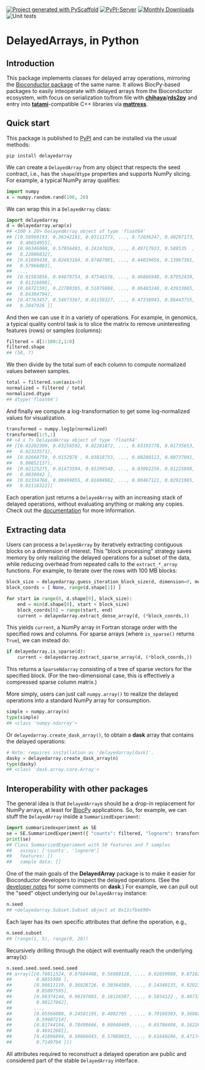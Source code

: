 <!-- These are examples of badges you might want to add to your README:
     please update the URLs accordingly

[![Built Status](https://api.cirrus-ci.com/github/<USER>/DelayedArray.svg?branch=main)](https://cirrus-ci.com/github/<USER>/DelayedArray)
[![ReadTheDocs](https://readthedocs.org/projects/DelayedArray/badge/?version=latest)](https://DelayedArray.readthedocs.io/en/stable/)
[![Coveralls](https://img.shields.io/coveralls/github/<USER>/DelayedArray/main.svg)](https://coveralls.io/r/<USER>/DelayedArray)
[![Conda-Forge](https://img.shields.io/conda/vn/conda-forge/DelayedArray.svg)](https://anaconda.org/conda-forge/DelayedArray)
[![Twitter](https://img.shields.io/twitter/url/http/shields.io.svg?style=social&label=Twitter)](https://twitter.com/DelayedArray)
-->

[![Project generated with PyScaffold](https://img.shields.io/badge/-PyScaffold-005CA0?logo=pyscaffold)](https://pyscaffold.org/)
[![PyPI-Server](https://img.shields.io/pypi/v/DelayedArray.svg)](https://pypi.org/project/DelayedArray/)
[![Monthly Downloads](https://pepy.tech/badge/DelayedArray/month)](https://pepy.tech/project/DelayedArray)
![Unit tests](https://github.com/BiocPy/DelayedArray/actions/workflows/pypi-test.yml/badge.svg)

# DelayedArrays, in Python

## Introduction

This package implements classes for delayed array operations, mirroring the [Bioconductor package](https://bioconductor.org/packages/DelayedArray) of the same name.
It allows BiocPy-based packages to easily inteoperate with delayed arrays from the Bioconductor ecosystem,
with focus on serialization to/from file with [**chihaya**](https://github.com/ArtifactDB/chihaya)/[**rds2py**](https://github.com/BiocPy/rds2py)
and entry into [**tatami**](https://github.com/tatami-inc/tatami)-compatible C++ libraries via [**mattress**](https://github.com/BiocPy/mattress).

## Quick start

This package is published to [PyPI](https://pypi.org/project/delayedarray/) and can be installed via the usual methods:

```shell
pip install delayedarray
```

We can create a `DelayedArray` from any object that respects the seed contract,
i.e., has the `shape`/`dtype` properties and supports NumPy slicing.
For example, a typical NumPy array qualifies:

```python
import numpy
x = numpy.random.rand(100, 20)
```

We can wrap this in a `DelayedArray` class:

```python
import delayedarray
d = delayedarray.wrap(x)
## <100 x 20> DelayedArray object of type 'float64'
## [[0.58969193, 0.36342181, 0.03111773, ..., 0.72036247, 0.40297173,
##   0.48654955],
##  [0.96346008, 0.57956493, 0.24247029, ..., 0.49717933, 0.589535  ,
##   0.22806832],
##  [0.61699438, 0.02493104, 0.87487081, ..., 0.44039656, 0.13967301,
##   0.57966883],
##  ...,
##  [0.91583856, 0.94079754, 0.47546576, ..., 0.46866948, 0.87952439,
##   0.81316896],
##  [0.68721591, 0.22789395, 0.51079888, ..., 0.86483248, 0.43933065,
##   0.84304794],
##  [0.47763457, 0.54973367, 0.01159327, ..., 0.47338943, 0.86443755,
##   0.2047926 ]]
```

And then we can use it in a variety of operations.
For example, in genomics, a typical quality control task is to slice the matrix to remove uninteresting features (rows) or samples (columns):

```python
filtered = d[1:100:2,1:8]
filtered.shape
## (50, 7)
```

We then divide by the total sum of each column to compute normalized values between samples.

```python
total = filtered.sum(axis=0)
normalized = filtered / total
normalized.dtype
## dtype('float64')
```

And finally we compute a log-transformation to get some log-normalized values for visualization.

```python
transformed = numpy.log1p(normalized)
transformed[1:5,:]
## <4 x 7> DelayedArray object of type 'float64'
## [[0.03202309, 0.03256592, 0.02281872, ..., 0.03193778, 0.01735653,
##   0.02323571],
##  [0.02668759, 0.0152978 , 0.03818753, ..., 0.00280113, 0.00737041,
##   0.00852137],
##  [0.02125275, 0.01473594, 0.01299548, ..., 0.03092256, 0.01225808,
##   0.0030042 ],
##  [0.02334768, 0.00499055, 0.01804982, ..., 0.00467121, 0.02921965,
##   0.02118322]]
```

Each operation just returns a `DelayedArray` with an increasing stack of delayed operations, without evaluating anything or making any copies.
Check out the [documentation](https://biocpy.github.io/DelayedArray/) for more information.

## Extracting data

Users can process a `DelayedArray` by iteratively extracting contiguous blocks on a dimension of interest.
This "block processing" strategy saves memory by only realizing the delayed operations for a subset of the data,
while reducing overhead from repeated calls to the `extract_*_array`  functions.
For example, to iterate over the rows with 100 MB blocks:

```python
block_size = delayedarray.guess_iteration_block_size(d, dimension=0, memory=1e8)
block_coords = [ None, range(d.shape[1]) ]

for start in range(0, d.shape[0], block_size):
    end = min(d.shape[0], start + block_size)
    block_coords[0] = range(start, end)
    current = delayedarray.extract_dense_array(d, (*block_coords,))
```

This yields `current`, a NumPy array in Fortran storage order with the specified rows and columns.
For sparse arrays (where `is_sparse()` returns `True`), we can instead do:

```python
if delayedarray.is_sparse(d):
    current = delayedarray.extract_sparse_array(d, (*block_coords,))
```

This returns a `SparseNdarray` consisting of a tree of sparse vectors for the specified block.
(For the two-dimensional case, this is effectively a compressed sparse column matrix.)

More simply, users can just call `numpy.array()` to realize the delayed operations into a standard NumPy array for consumption.

```python
simple = numpy.array(n)
type(simple)
## <class 'numpy.ndarray'>
```

Or `delayedarray.create_dask_array()`, to obtain a **dask** array that contains the delayed operations:

```python
# Note: requires installation as 'delayedarray[dask]'.
dasky = delayedarray.create_dask_array(n)
type(dasky)
## <class 'dask.array.core.Array'>
```

## Interoperability with other packages 

The general idea is that `DelayedArray`s should be a drop-in replacement for NumPy arrays, at least for [BiocPy](https://github.com/BiocPy) applications.
So, for example, we can stuff the `DelayedArray` inside a `SummarizedExperiment`:

```python
import summarizedexperiment as SE
se = SE.SummarizedExperiment({ "counts": filtered, "lognorm": transformed })
print(se)
## Class SummarizedExperiment with 50 features and 7 samples
##   assays: ['counts', 'lognorm']
##   features: []
##   sample data: []
```

One of the main goals of the **DelayedArray** package is to make it easier for Bioconductor developers to inspect the delayed operations.
(See the [developer notes](https://biocpy.github.io/DelayedArray/developers.html) for some comments on **dask**.)
For example, we can pull out the "seed" object underlying our `DelayedArray` instance:

```python
n.seed
## <delayedarray.Subset.Subset object at 0x11cfbe690>
```

Each layer has its own specific attributes that define the operation, e.g.,

```python
n.seed.subset
## (range(1, 5), range(0, 20))
```

Recursively drilling through the object will eventually reach the underlying array(s):

```python
n.seed.seed.seed.seed.seed
## array([[0.78811524, 0.87684408, 0.56980128, ..., 0.92659988, 0.8716243 ,
##         0.8855508 ],
##        [0.96611119, 0.36928726, 0.30364589, ..., 0.14349135, 0.92921468,
##         0.85097595],
##        [0.98374144, 0.98197003, 0.18126507, ..., 0.5854122 , 0.48733974,
##         0.90127042],
##        ...,
##        [0.05566008, 0.24581195, 0.4092705 , ..., 0.79169303, 0.36982844,
##         0.59997214],
##        [0.81744194, 0.78499666, 0.80940409, ..., 0.65706498, 0.16220355,
##         0.46912681],
##        [0.41896894, 0.58066043, 0.57069833, ..., 0.61640286, 0.47174326,
##         0.7149704 ]])
```

All attributes required to reconstruct a delayed operation are public and considered part of the stable `DelayedArray` interface.
